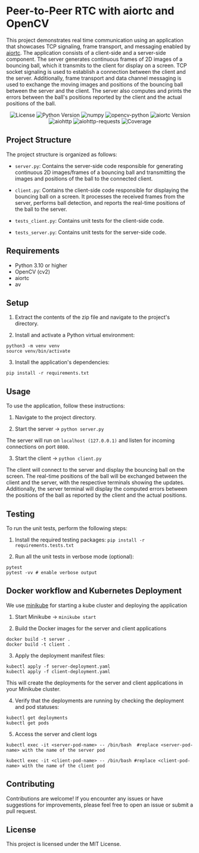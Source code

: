 # Peer-to-Peer RTC with aiortc and OpenCV

This project demonstrates real time communication using an application that showcases TCP signaling, frame transport, and messaging enabled by [aiortc](https://aiortc.readthedocs.io/en/latest). The application consists of a client-side and a server-side component. The server generates continuous frames of 2D images of a bouncing ball, which it transmits to the client for display on a screen. TCP socket signaling is used to establish a connection between the client and the server. Additionally, frame transport and data channel messaging is used to exchange the moving images and positions of the bouncing ball between the server and the client. The server also computes and prints the errors between the ball's positions reported by the client and the actual positions of the ball.

<div align="center">

![License](https://img.shields.io/badge/License-MIT-blue.svg)
![Python Version](https://img.shields.io/badge/python-3.10%2B-blue.svg)
![numpy](https://img.shields.io/badge/numpy-1.23.5-blue.svg)
![opencv-python](https://img.shields.io/badge/opencv--python-4.7.0-blue.svg)
![aiortc Version](https://img.shields.io/badge/aiortc-%3E%3D1.3.0-blue.svg)
![aiohttp](https://img.shields.io/badge/aiohttp-3.8.4-blue.svg)
![aiohttp-requests](https://img.shields.io/badge/aiohttp--requests-0.1.3-blue.svg)
![Coverage](https://img.shields.io/badge/coverage-95%25-green.svg)

</div>

## Project Structure

The project structure is organized as follows:

- `server.py`: Contains the server-side code responsible for generating continuous 2D images/frames of a bouncing ball and transmitting the images and positions of the ball to the connected client.

- `client.py`: Contains the client-side code responsible for displaying the bouncing ball on a screen. It processes the received frames from the server, performs ball detection, and reports the real-time positions of the ball to the server.

- `tests_client.py`: Contains unit tests for the client-side code.

- `tests_server.py`: Contains unit tests for the server-side code.

## Requirements

- Python 3.10 or higher
- OpenCV (cv2)
- aiortc
- av

## Setup

1. Extract the contents of the zip file and navigate to the project's directory.

2. Install and activate a Python virtual environment:

```
python3 -m venv venv
source venv/bin/activate
```

3. Install the application's dependencies:

```
pip install -r requirements.txt
```

## Usage

To use the application, follow these instructions:

1. Navigate to the project directory.

2. Start the server -> `python server.py`

The server will run on `localhost (127.0.0.1)` and listen for incoming connections on port `8080`.

3. Start the client -> `python client.py`

The client will connect to the server and display the bouncing ball on the screen. The real-time positions of the ball will be exchanged between the client and the server, with the respective terminals showing the updates. Additionally, the server terminal will display the computed errors between the positions of the ball as reported by the client and the actual positions.

## Testing

To run the unit tests, perform the following steps:

1. Install the required testing packages:
   `pip install -r requirements.tests.txt`

2. Run all the unit tests in verbose mode (optional):

```
pytest
pytest -vv # enable verbose output
```

## Docker workflow and Kubernetes Deployment

We use [minikube](https://minikube.sigs.k8s.io/docs/start/) for starting a kube cluster and deploying the application

1. Start Minikube -> `minikube start`

2. Build the Docker images for the server and client applications

```
docker build -t server .
docker build -t client .
```

3. Apply the deployment manifest files:

```
kubectl apply -f server-deployment.yaml
kubectl apply -f client-deployment.yaml
```

This will create the deployments for the server and client applications in your Minikube cluster.

4. Verify that the deployments are running by checking the deployment and pod statuses:

```
kubectl get deployments
kubectl get pods
```

5. Access the server and client logs

```
kubectl exec -it <server-pod-name> -- /bin/bash  #replace <server-pod-name> with the name of the server pod

kubectl exec -it <client-pod-name> -- /bin/bash #replace <client-pod-name> with the name of the client pod
```

## Contributing

Contributions are welcome! If you encounter any issues or have suggestions for improvements, please feel free to open an issue or submit a pull request.

## License

This project is licensed under the MIT License.
